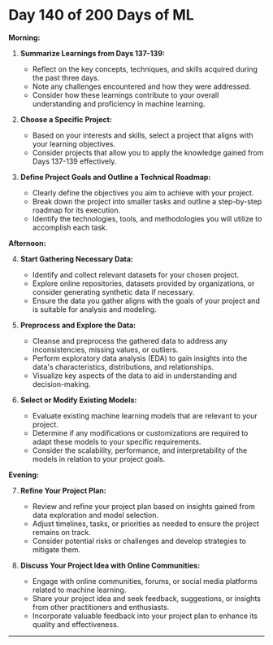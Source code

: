 # **Day 140 of 200 Days of ML**



**Morning:**

1. **Summarize Learnings from Days 137-139:**
   - Reflect on the key concepts, techniques, and skills acquired during the past three days.
   - Note any challenges encountered and how they were addressed.
   - Consider how these learnings contribute to your overall understanding and proficiency in machine learning.

2. **Choose a Specific Project:**
   - Based on your interests and skills, select a project that aligns with your learning objectives.
   - Consider projects that allow you to apply the knowledge gained from Days 137-139 effectively.

3. **Define Project Goals and Outline a Technical Roadmap:**
   - Clearly define the objectives you aim to achieve with your project.
   - Break down the project into smaller tasks and outline a step-by-step roadmap for its execution.
   - Identify the technologies, tools, and methodologies you will utilize to accomplish each task.

**Afternoon:**

4. **Start Gathering Necessary Data:**
   - Identify and collect relevant datasets for your chosen project.
   - Explore online repositories, datasets provided by organizations, or consider generating synthetic data if necessary.
   - Ensure the data you gather aligns with the goals of your project and is suitable for analysis and modeling.

5. **Preprocess and Explore the Data:**
   - Cleanse and preprocess the gathered data to address any inconsistencies, missing values, or outliers.
   - Perform exploratory data analysis (EDA) to gain insights into the data's characteristics, distributions, and relationships.
   - Visualize key aspects of the data to aid in understanding and decision-making.

6. **Select or Modify Existing Models:**
   - Evaluate existing machine learning models that are relevant to your project.
   - Determine if any modifications or customizations are required to adapt these models to your specific requirements.
   - Consider the scalability, performance, and interpretability of the models in relation to your project goals.

**Evening:**

7. **Refine Your Project Plan:**
   - Review and refine your project plan based on insights gained from data exploration and model selection.
   - Adjust timelines, tasks, or priorities as needed to ensure the project remains on track.
   - Consider potential risks or challenges and develop strategies to mitigate them.

8. **Discuss Your Project Idea with Online Communities:**
   - Engage with online communities, forums, or social media platforms related to machine learning.
   - Share your project idea and seek feedback, suggestions, or insights from other practitioners and enthusiasts.
   - Incorporate valuable feedback into your project plan to enhance its quality and effectiveness.

---


